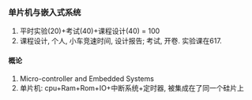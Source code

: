 ### 单片机与嵌入式系统



1. 平时实验(20)+考试(40)+课程设计(40) = 100
2. 课程设计, 个人, 小车竞速时间, 设计报告;  考试, 开卷.  实验课在617.



#### 概论

1. Micro-controller and Embedded Systems
2. 单片机: cpu+Ram+Rom+IO+中断系统+定时器,  被集成在了同一个硅片上

